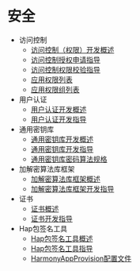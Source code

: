 # 安全

- 访问控制  
  - [访问控制（权限）开发概述](accesstoken-overview.md)
  - [访问控制授权申请指导](accesstoken-guidelines.md)
  - [访问控制权限校验指导](permission-verify-guidelines.md)
  - [应用权限列表](permission-list.md)
  - [应用权限组列表](permission-group-list.md)
- 用户认证
  - [用户认证开发概述](userauth-overview.md)
  - [用户认证开发指导](userauth-guidelines.md)
- 通用密钥库
  - [通用密钥库开发概述](huks-overview.md)
  - [通用密钥库开发指导](huks-guidelines.md)
  - [通用密钥库密码算法规格](huks-appendix.md)
- 加解密算法库框架
  - [加解密算法库框架概述](cryptoFramework-overview.md)
  - [加解密算法库框架开发指导](cryptoFramework-guidelines.md)
- 证书
  - [证书概述](cert-overview.md)
  - [证书开发指导](cert-guidelines.md)
- Hap包签名工具
  - [Hap包签名工具概述](hapsigntool-overview.md)
  - [Hap包签名工具指导](hapsigntool-guidelines.md)
  - [HarmonyAppProvision配置文件](app-provision-structure.md)
